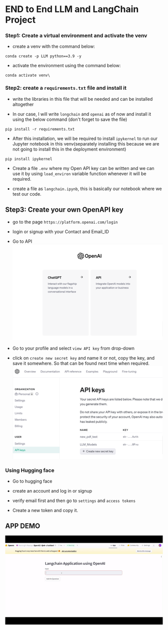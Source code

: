 # END to End LLM and LangChain Project

### Step1: Create a virtual environment and activate the venv

- create a venv with the command below:

```
conda create -p LLM python==3.9 -y
```

- activate the environment using the command below:

```
conda activate venv\
```

### Step2: create a `requirements.txt` file and install it

- write the libraries in this file that will be needed and can be installed altogether

- In our case, I will write `longchain` and `openai` as of now and install it using the below command (don't forget to save the file)

```
pip install -r requirements.txt
```

- After this installation, we will be required to install `ipykernel` to run our Jupyter notebook in this venv(separately installing this because we are not going to install this in the deployment environment)

```
pip install ipykernel
```

- Create a file `.env` where my Open API key can be written and we can use it by using `load_environ` variable function
whenever it will be required.

- create a file as `langchain.ipynb`, this is basically our notebook where we test our code.

## Step3: Create your own OpenAPI key

- go to the page `https://platform.openai.com/login`
- login or signup with your Contact and Email_ID
- Go to API ![Alt text](doc_file/SelectAPI.png)

- Go to your profile and select `view API key` from drop-down
- click on `create new secret key` and name it or not, copy the key, and save it somewhere. So that can be found next time when required.
![Alt text](doc_file/create_key.png)

### Using Hugging face

- Go to hugging face

- create an account and log in or signup
- verify email first and then go to `settings` and `access tokens`
- Create a new token and copy it.

## APP DEMO
![Alt text](doc_file/app_run.gif)

